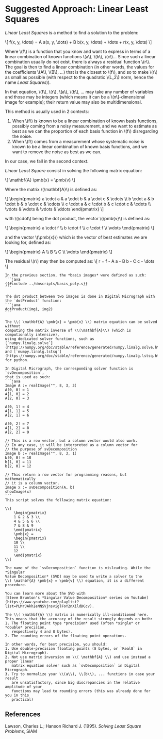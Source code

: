 # Suggested Approach: Linear Least Squares

*Linear Least Squares* is a method to find a solution to the problem:

\\[ f(x, y, \dots) = A a(x, y, \dots) + B b(x, y, \dots) + \dots + r(x, y, \dots) \\]

Where \\(f\\) is a function that you know and want to express in terms of a linear
combination of known functions \\(a\\), \\(b\\), \\(c\\)... Since such a linear
combination usually do not exist, there is always a residual function \\(r\\). 
The goal is then to find a linear combination (in other words, the values for the
coefficients \\(A\\), \\(B\\), ...) that is the closest to \\(f\\), and so to make
\\(r\\) as small as possible (with respect to the quadratic \\(L_2\\) norm, hence the
name *Least Squares*)).

In that equation, \\(f\\), \\(r\\), \\(a\\), \\(b\\), ... may take any number
of variables and those may be integers (which means it can be a \\(n\\]-dimensional
image for example); their return value may also be multidimensional.

This method is usually used in 2 contexts:

1. When \\(f\\) is known to be a linear combination of known basis functions, possibly coming
   from a noisy measurement, and we want to estimate as best as we can the proportion
   of each basis function in \\(f\\) disregarding the noise.
2. When \\(f\\) comes from a measurement whose systematic noise is known to be a linear
   combination of known basis functions, and we want to remove the noise as best as we can.

In our case, we fall in the second context.

*Linear Least Square* consist in solving the following matrix equation:

\\[ \mathbf{A} \pmb{x} = \pmb{v} \\]

Where the matrix \\(\mathbf{A}\\) is defined as:

\\[
    \begin{pmatrix}
    a \cdot a & a \cdot b & a \cdot c & \cdots \\\\
    b \cdot a & b \cdot b & b \cdot c & \cdots \\\\
    c \cdot a & c \cdot b & c \cdot c & \cdots \\\\
      \vdots  &   \vdots  &   \vdots  & \ddots
    \end{pmatrix}
\\]

with \\(\cdot\\) being the dot product, the vector \\(\pmb{v}\\) is
defined as:

\\[
    \begin{pmatrix}
    a \cdot f \\\\
    b \cdot f \\\\
    c \cdot f \\\\
      \vdots
    \end{pmatrix}
\\]

and the vector \\(\pmb{x}\\) which is the vector of best estimates we are
looking for, defined as:

\\[
    \begin{pmatrix}
    A \\\\
    B \\\\
    C \\\\
      \vdots
    \end{pmatrix}
\\]

The residual \\(r\\) may then be computed as:
\\[ r =  f - A a - B b - C c - \dots \\]

~~~admonish tip
In the previous section, the *basis images* were defined as such:
```java
{{#include ../dmscripts/basis_poly.s}}
```
~~~

~~~admonish info
The dot product between two images is done in Digital Micrograph with
the `dotProduct` function:
```java
dotProduct(img1, img2)
```
~~~

~~~admonish info
The \\( \mathbf{A} \pmb{x} = \pmb{v} \\) matrix equation can be solved without
computing the matrix inverse of \\(\mathbf{A}\\) (which is computionally intensive),
using dedicated solver functions, such as 
[`numpy.linalg.solve`](https://numpy.org/doc/stable/reference/generated/numpy.linalg.solve.html)
and [`numpy.linalg.lstsq`](https://numpy.org/doc/stable/reference/generated/numpy.linalg.lstsq.html)
for python.

In Digital Micrograph, the corresponding solver function is `svDecomposition`,
that is used as such:
```java
Image A := realImage("", 8, 3, 3)
A[0, 0] = 1
A[1, 0] = 2
A[2, 0] = 3

A[0, 1] = 4
A[1, 1] = 5
A[2, 1] = 6

A[0, 2] = 7
A[1, 2] = 8
A[2, 2] = 9

// This is a row vector, but a column vector would also work.
// In any case, it will be interpreted as a column vector for
// the purpose of svDecomposition
Image b := realImage("", 8, 3, 1)
b[0, 0] = 10
b[1, 0] = 11
b[2, 0] = 12

// This return a row vector for programming reasons, but mathematically
// it is a column vector.
Image x := svDecomposition(A, b)
showImage(x)
```
This script solves the following matrix equation:

\\[
    \begin{pmatrix}
    1 & 2 & 3 \\
    4 & 5 & 6 \\
    7 & 8 & 9
    \end{pmatrix}
    \pmb{x} =
    \begin{pmatrix}
    10 \\
    11 \\
    12
    \end{pmatrix}
\\]
~~~

```admonish warning
The name of the `svDecomposition` function is misleading. While the *Singular
Value Decomposition* (SVD) may be used to write a solver to the
\\( \mathbf{A} \pmb{x} = \pmb{v} \\) equation, it is a different procedure.

You can learn more about the SVD with
[Steve Brunton's *Singular Value Decomposition* series on Youtube](https://www.youtube.com/playlist?list=PLMrJAkhIeNNSVjnsviglFoY2nXildDCcv).
```

```admonish warning
The \\( \mathbf{A} \\) matrix is numerically ill-conditioned here.
This means that the accuracy of the result strongly depends on both:
1. The floating point type *precision* used (often *single* or *double* precision,
   respectively 4 and 8 bytes).
2. The rounding errors of the floating point operations.

In other words, for best precision, you should:
1. Use double-precision floating points (8 bytes, or `Real8` in Digital Micrograph).
2. Not use matrix inversion on \\( \mathbf{A} \\) and use instead a proper linear
   matrix equation solver such as `svDecomposition` in Digital Micrograph.
3. Try to normalize your \\(a\\), \\(b\\), ... functions in case your result
   are unsatisfactory, since big discrepancies in the relative amplitude of your
   functions may lead to rounding errors (this was already done for you in this
   practical)
```

## References

Lawson, Charles L.; Hanson Richard J. (1995). *Solving Least Square Problems*, SIAM

